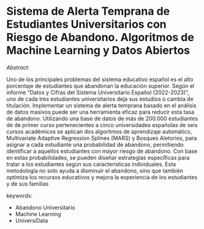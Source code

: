 # Sistema de Alerta Temprana de Estudiantes Universitarios con Riesgo de Abandono. Algoritmos de Machine Learning y Datos Abiertos

*Abstract:*

  Uno de los principales problemas del sistema educativo español es el alto porcentaje de estudiantes que abandonan la educación superior. Según el informe "Datos y Cifras del Sistema Universitario Español (2022-2023)", uno de cada tres estudiantes universitarios deja sus estudios o cambia de titulación. Implementar un sistema de alerta temprana basado en el análisis de datos masivos puede ser una herramienta eficaz para reducir esta tasa de abandono. Utilizando una base de datos de más de 200.000 estudiantes de de primer curso pertenecientes a cinco universidades españolas de seis cursos académicos se aplican dos algoritmos de aprendizaje automático, Multivariate Adaptive Regression Splines (MARS) y Bosques Aletorios, para asignar a cada estudiante una probabilidad de abandono, permitiendo identificar a aquellos estudiantes con mayor riesgo de abandono. Con base en estas probabilidades, se pueden diseñar estrategias específicas para tratar a los estudiantes según sus características individuales. Esta metodología no solo ayuda a disminuir el abandono, sino que también optimiza los recursos educativos y mejora la experiencia de los estudiantes y de sus familias

  keywords: 
  - Abandono Universitario
  - Machine Learning 
  - UniversiData
